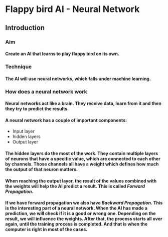 # Flappy bird AI - Neural Network

## Introduction
### Aim
#### Create an AI that learns to play flappy bird on its own.
### Technique
#### The AI will use neural networks, which falls under machine learning.
### How does a neural network work
#### Neural networks act like a brain. They receive data, learn from it and then they try to predict the results.
#### A neural network has a couple of important components:
- Input layer
- hidden layers
- Output layer
#### The hidden layers do the most of the work. They contain multiple layers of neurons that have a specific value, which are connected to each other by channels. Those channels all have a weight which defines how much the output of that neuron matters.
#### When reaching the output layer, the result of the values combined with the weights will help the AI predict a result. This is called ***Forward Propagation***.
#### If we have forward propagation we also have ***Backward Propagation***. This is the interesting part of a neural network. When the AI has made a prediction, we will check if it is a good or wrong one. Depending on the result, we will influence the weights. After that, the process starts all over again, until the training process is completed. And that is when the computer is right in most of the cases.
